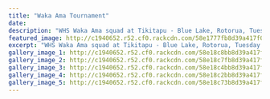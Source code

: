 ```yaml
---
title: "Waka Ama Tournament"
date: 
description: "WHS Waka Ama squad at Tikitapu - Blue Lake, Rotorua, Tuesday 28 March until Friday 31 March 2017 for the NZSS Waka Ama Nationals..."
featured_image: http://c1940652.r52.cf0.rackcdn.com/58e1777fb8d39a417f00047a/17522838_769641546518287_6199682276500722517_n.jpg
excerpt: "WHS Waka Ama squad at Tikitapu - Blue Lake, Rotorua, Tuesday 28 March until Friday 31 March 2017 for the NZSS Waka Ama Nationals."
gallery_image_1: http://c1940652.r52.cf0.rackcdn.com/58e18c8bb8d39a417f0005e6/17620395_769083309907444_2016520300254907099_o.jpg
gallery_image_2: http://c1940652.r52.cf0.rackcdn.com/58e18c7fb8d39a417f0005e4/17620345_769083306574111_5988114089869079992_o-(1).jpg
gallery_image_3: http://c1940652.r52.cf0.rackcdn.com/58e18c4bb8d39a417f0005da/17622115_769641616518280_3037336996769749769_o.jpg
gallery_image_4: http://c1940652.r52.cf0.rackcdn.com/58e18c2bb8d39a417f0005d4/17499347_769641373184971_6524180872940478182_n.jpg
gallery_image_5: http://c1940652.r52.cf0.rackcdn.com/58e18c73b8d39a417f0005e2/17553734_769083303240778_1298096388508099495_n.jpg
---
```


